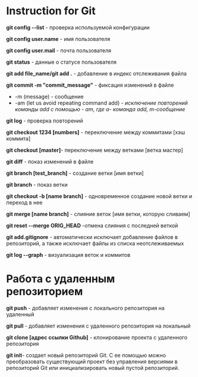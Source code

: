 # Instruction for Git
**git config --list** - проверка используемой конфигурации

**git config user.name** - имя пользователя

**git config user.mail** - почта пользователя

**git status** - данные о статусе пользователя

**git add file_name/git add .**  -  добавление в индекс отслеживания файла

**git commit -m "commit_message"** - фиксация изменений в файле
- -m (message) - сообщение
- -am (let us avoid repeating command add) - *исключение повторений команды add с помощью  - am, где a- команда add, m-сообщение*

**git log** - проверка повторений

**git checkout 1234 [numbers]** - переключение между коммитами [хэш коммита]

**git checkout [master]**- переключение между ветками [ветка мастер]

**git diff** - показ изменений в файле

**git branch [test_branch]** - создание ветки [имя ветки]

**git branch** - показ ветки

**git checkout -b [name branch]** - одновременное создание новой ветки и переход в нее

**git merge [name branch]** - слияние веток [имя ветки, которую сливаем]

**git reset --merge ORIG_HEAD** -отмена слияния с последней веткой

**git add.gitignore** - автоматически исключает добавление файлов в репозиторий, а также исключает файлы из списка неотслеживаемых

**git log --graph** - визуализация веток и коммитов

# Работа с удаленным репозиторием

**git push** - добавляет изменения с локального репозитория на удаленный

**git pull** - добавляет изменения с удаленного репозитория на локальный

**git clone [адрес ссылки Github]**  - клонирование проекта с удаленного репозитория

**git init**- создает новый репозиторий Git. С ее помощью можно преобразовать существующий проект без управления версиями в репозиторий Git или инициализировать новый пустой репозиторий.